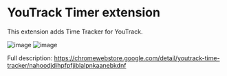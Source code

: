 # YouTrack Timer extension
This extension adds Time Tracker for YouTrack.

![image](https://github.com/ikorgik/youtrack-timer/assets/999006/6c4200ce-7135-4133-a8db-d274356742c3)
![image](https://github.com/ikorgik/youtrack-timer/assets/999006/0049b06b-c3a9-408b-8930-292a0a5e035e)


Full description: https://chromewebstore.google.com/detail/youtrack-time-tracker/nahoodjdihpfpfjiblalpnkaanebkdnf
